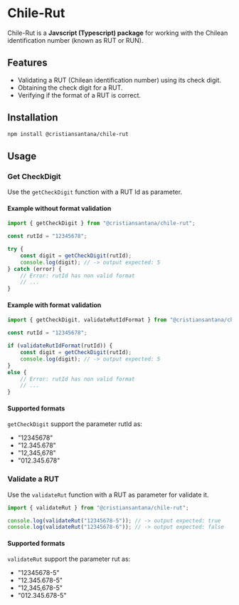 # Chile-Rut

Chile-Rut is a **Javscript (Typescript) package** for working with the Chilean identification number (known as RUT or RUN).

## Features

- Validating a RUT (Chilean identification number) using its check digit.
- Obtaining the check digit for a RUT.
- Verifying if the format of a RUT is correct.

## Installation

```sh
npm install @cristiansantana/chile-rut
```

## Usage

### Get CheckDigit

Use the `getCheckDigit` function with a RUT Id as parameter.

#### Example without format validation
```js
import { getCheckDigit } from "@cristiansantana/chile-rut";

const rutId = "12345678";

try {
    const digit = getCheckDigit(rutId);
    console.log(digit); // -> output expected: 5
} catch (error) {
    // Error: rutId has non valid format
    // ...   
}
```

#### Example with format validation
```js
import { getCheckDigit, validateRutIdFormat } from "@cristiansantana/chile-rut";

const rutId = "12345678";

if (validateRutIdFormat(rutId)) {
    const digit = getCheckDigit(rutId);
    console.log(digit); // -> output expected: 5
}
else {
    // Error: rutId has non valid format
    // ...
}
```

#### Supported formats

`getCheckDigit` support the parameter rutId as:

- "12345678"
- "12.345.678"
- "12,345,678"
- "012.345.678"

### Validate a RUT

Use the `validateRut` function with a RUT as parameter for validate it.

```js
import { validateRut } from "@cristiansantana/chile-rut";

console.log(validateRut("12345678-5")); // -> output expected: true
console.log(validateRut("12345678-6")); // -> output expected: false
```

#### Supported formats

`validateRut` support the parameter rut as:

- "12345678-5"
- "12.345.678-5"
- "12,345,678-5"
- "012.345.678-5"
